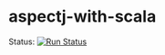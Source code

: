 # aspectj-with-scala

Status: [![Run Status](https://api.shippable.com/projects/58f76dd45dfdbe0700770747/badge?branch=master)](https://app.shippable.com/github/tsandler/aspectj-with-scala)
